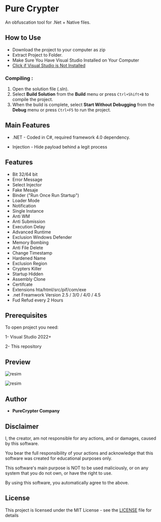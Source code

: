 # Pure Crypter
An obfuscation tool for .Net + Native files.

## How to Use

- Download the project to your computer as zip
- Extract Project to Folder.
- Make Sure You Have Visual Studio Installed on Your Computer
- [Click if Visual Studio is Not Installed](https://visualstudio.microsoft.com/en/thank-you-downloading-visual-studio/?sku=Community&channel=Release&version=VS2022&source=VSLandingPage&passive=false&cid=2030)

### Compiling :
1. Open the solution file (.sln).
2. Select **Build Solution** from the **Build** menu or press `Ctrl+Shift+B` to compile the project.
3. When the build is complete, select **Start Without Debugging** from the **Debug** menu or press `Ctrl+F5` to run the project.

## Main Features

* .NET - Coded in C#, required framework 4.0 dependency.
 
* Injection - Hide payload behind a legit process

## Features
* Bit 32/64 bit
* Error Message
* Select Injector
* Fake Mesaje
* Binder ("Run Once Run Startup")
* Loader Mode
* Notification
* Single Instance
* Anti WM
* Anti Submission
* Execution Delay
* Advanced Runtime
* Exclusion Windows Defender
* Memory Bombing
* Anti File Delete
* Change Timestamp
* Hardened Name
* Exclusion Region
* Crypters Killer
* Startup Hidden
* Assembly Clone 
* Certifcate
* Extensions hta/html/src/pif/com/exe
* .net Freamwork Version 2.5 / 3/0 / 4/0 / 4.5
* Fud Refud every 2 Hours

 
## Prerequisites

To open project you need:

1- Visual Studio 2022+

2- This repository

## Preview

![resim](https://user-images.githubusercontent.com/104153626/164759315-ad8c4c6b-f0be-4006-9ef9-f89f6a48152f.png)

![resim](https://user-images.githubusercontent.com/104153626/164760573-d11206f0-5c37-4dcb-8bfc-b887737d2fb7.png)

## Author

* **PureCrypter Company** 


## Disclaimer

I, the creator, am not responsible for any actions, and or damages, caused by this software.

You bear the full responsibility of your actions and acknowledge that this software was created for educational purposes only.

This software's main purpose is NOT to be used maliciously, or on any system that you do not own, or have the right to use.

By using this software, you automatically agree to the above.


## License

This project is licensed under the MIT License - see the [LICENSE](/LICENSE) file for details
